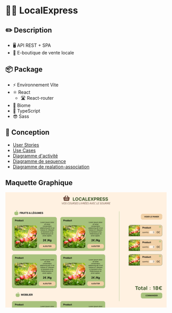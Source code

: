 # 🛒🧺 LocalExpress

## ✏️ Description

- 🖥️ API REST + SPA
- 🛒 E-boutique de vente locale

## 📦 Package

- ⚡ Environnement Vite
- ⚛️ React
  - 🛣️ React-router
- 🧪 Biome
- 📝 TypeScript
- 😎 Sass

## 💠 Conception

- [User Stories](./docs/user-stories.png)
- [Use Cases](./docs/diagramme_use-case.png)
- [Diagramme d'activité](./docs/diagramme_activite.png)
- [Diagramme de sequence](./docs/diagramme_sequence.png)
- [Diagramme de realation-association](./docs/diagramme_edr.png)

## Maquette Graphique
![Maquette Graphique Page Produit](./docs/Maquette_LocalExpress.png)
